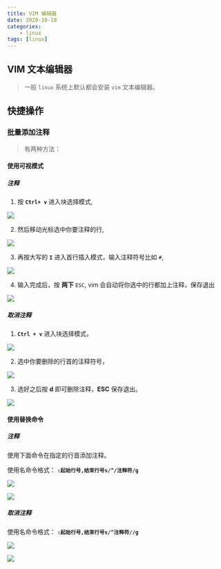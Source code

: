 ```yaml
---
title: VIM 编辑器
date: 2020-10-18
categories: 
    - linux
tags: [linux]
---
```



## VIM 文本编辑器
> 一般 `linux` 系统上默认都会安装 `vim` 文本编辑器。



## 快捷操作

### 批量添加注释

> 有两种方法：

#### 使用可视模式

##### 注释

1. 按 **`Ctrl+ v`** 进入块选择模式,

 ![](http://imgchr.lingwenlong.com/notes/img/20210126170235.png)


2. 然后移动光标选中你要注释的行,

 ![](http://imgchr.lingwenlong.com/notes/img/20210126170347.png)


3. 再按大写的 **`I`** 进入首行插入模式，输入注释符号比如 `#`,

 ![](http://imgchr.lingwenlong.com/notes/img/20210126172147.png)


4. 输入完成后，按 **两下** `ESC`, vim 会自动将你选中的行都加上注释，保存退出

 ![](http://imgchr.lingwenlong.com/notes/img/20210126172252.png)


##### 取消注释

1. **`Ctrl + v`** 进入块选择模式，

 ![](http://imgchr.lingwenlong.com/notes/img/20210126172651.png)

2. 选中你要删除的行首的注释符号，

 ![](http://imgchr.lingwenlong.com/notes/img/20210126172746.png)

3. 选好之后按 **d** 即可删除注释，**ESC** 保存退出。

 ![](http://imgchr.lingwenlong.com/notes/img/20210126172807.png)



#### 使用替换命令

##### 注释

使用下面命令在指定的行首添加注释。

使用名命令格式： **`:起始行号,结束行号s/^/注释符/g`**

 ![](http://imgchr.lingwenlong.com/notes/img/20210126174834.png)



 ![](http://imgchr.lingwenlong.com/notes/img/20210126174928.png)

##### 取消注释

使用名命令格式： **`:起始行号,结束行号s/^注释符//g`**

 ![](http://imgchr.lingwenlong.com/notes/img/20210126175058.png)

 ![](http://imgchr.lingwenlong.com/notes/img/20210126175116.png)

 
